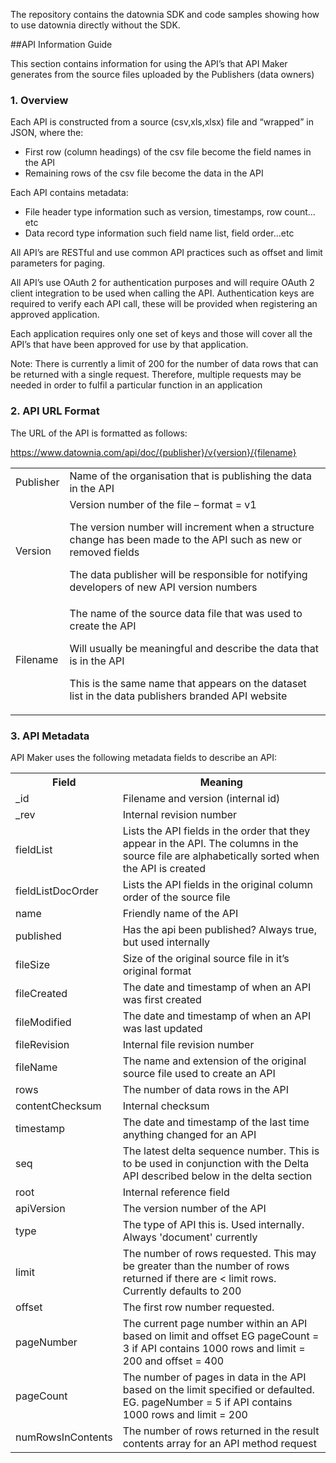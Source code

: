 The repository contains the datownia SDK and code samples showing how to use datownia directly without the SDK.

##API Information Guide

This section contains information for using the API’s that API Maker generates from the source
files uploaded by the Publishers (data owners)

### 1. Overview

Each API is constructed from a source (csv,xls,xlsx) file and “wrapped” in JSON, where the:
* First row (column headings) of the csv file become the field names in the API
* Remaining rows of the csv file become the data in the API

Each API contains metadata:
* File header type information such as version, timestamps, row count…etc
* Data record type information such field name list, field order…etc

All API’s are RESTful and use common API practices such as offset and limit parameters for paging.

All API’s use OAuth 2 for authentication purposes and will require OAuth 2 client integration to be
used when calling the API. Authentication keys are required to verify each API call, these will be
provided when registering an approved application.

Each application requires only one set of keys and those will cover all the API’s that have been
approved for use by that application.

Note: There is currently a limit of 200 for the number of data rows that can be returned with a single
request. Therefore, multiple requests may be needed in order to fulfil a particular function in an
application

### 2. API URL Format

The URL of the API is formatted as follows:

https://www.datownia.com/api/doc/{publisher}/v{version}/{filename}

<table>
<tr>
<td>Publisher</td>
<td>Name of the organisation that is publishing the data in the API</td>
</tr>
<tr>
<td>Version</td>
<td>Version number of the file – format = v1

The version number will increment when a structure change has been made
to the API such as new or removed fields

The data publisher will be responsible for notifying developers of new API
version numbers
</td>
</tr>

<tr>
<td>Filename</td>
<td>The name of the source data file that was used to create the API

Will usually be meaningful and describe the data that is in the API

This is the same name that appears on the dataset list in the data publishers
branded API website</td>
</tr>

</table>

### 3. API Metadata

API Maker uses the following metadata fields to describe an API:

<table>
<tr><th>Field</th><th>Meaning</th></tr>
<tr><td>_id</td><td>Filename and version (internal id)</td></tr>
<tr><td>_rev</td><td>Internal revision number</td></tr>
<tr><td>fieldList</td><td>Lists the API fields in the order that they appear in the API.
The columns in the source file are alphabetically sorted when the API
is created</td></tr>
<tr><td>fieldListDocOrder</td><td>Lists the API fields in the original column order of the source file</td></tr>
<tr><td>name</td><td>Friendly name of the API</td></tr>
<tr><td>published</td><td>Has the api been published? Always true, but used internally</td></tr>
<tr><td>fileSize</td><td>Size of the original source file in it’s original format</td></tr>
<tr><td>fileCreated</td><td>The date and timestamp of when an API was first created</td></tr>
<tr><td>fileModified</td><td>The date and timestamp of when an API was last updated</td></tr>
<tr><td>fileRevision</td><td>Internal file revision number</td></tr>
<tr><td>fileName</td><td>The name and extension of the original source file used to create an
API</td></tr>
<tr><td>rows</td><td>The number of data rows in the API</td></tr>
<tr><td>contentChecksum</td><td>Internal checksum</td></tr>
<tr><td>timestamp</td><td>The date and timestamp of the last time anything changed for an API</td></tr>
<tr><td>seq</td><td>The latest delta sequence number.
This is to be used in conjunction with the Delta API described below
in the delta section</td></tr>
<tr><td>root</td><td>Internal reference field</td></tr>
<tr><td>apiVersion</td><td>The version number of the API</td></tr>
<tr><td>type</td><td>The type of API this is. Used internally. Always 'document' currently</td></tr>
<tr><td>limit</td><td>The number of rows requested. This may be greater than the number of rows returned if there are < limit rows. Currently defaults to 200</td></tr>
<tr><td>offset</td><td>The first row number requested. </td></tr>
<tr><td>pageNumber</td><td>The current page number within an API based on limit and offset
EG pageCount = 3 if API contains 1000 rows
and limit = 200 and offset = 400</td></tr>
<tr><td>pageCount</td><td>The number of pages in data in the API based on the limit specified or
defaulted.
EG. pageNumber = 5 if API contains 1000 rows and limit = 200</td></tr>
<tr><td>numRowsInContents</td><td>The number of rows returned in the result contents array for an API
method request</td></tr>

</table>
